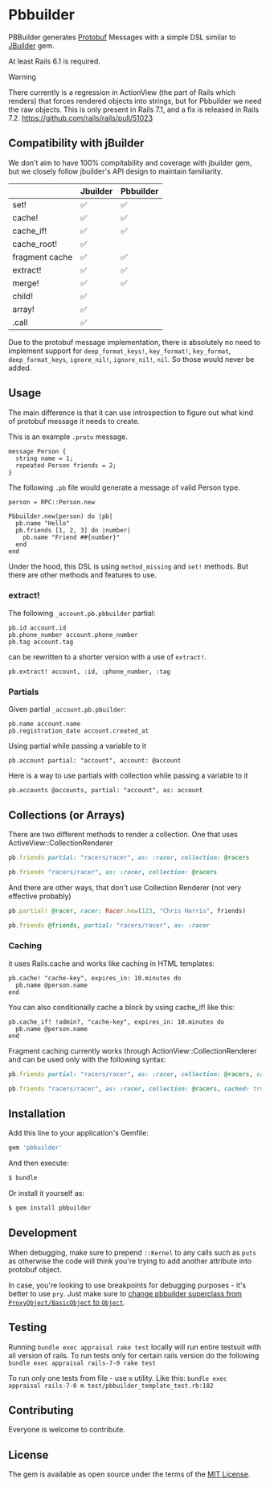 # Pbbuilder
PBBuilder generates [Protobuf](https://developers.google.com/protocol-buffers) Messages with a simple DSL similar to [JBuilder](https://rubygems.org/gems/jbuilder) gem.


At least Rails 6.1 is required.

> [!WARNING]
> There currently is a regression in ActionView (the part of Rails which renders) that forces rendered objects into strings, but for Pbbuilder we need the raw objects.
> This is only present in Rails 7.1, and a fix is released in Rails 7.2. https://github.com/rails/rails/pull/51023

## Compatibility with jBuilder
We don't aim to have 100% compitability and coverage with jbuilder gem, but we closely follow jbuilder's API design to maintain familiarity.

| | Jbuilder | Pbbuilder |
|---|---|---|
| set! | ✅ | ✅ |
| cache! | ✅ | ✅ |
| cache_if! | ✅ | ✅ |
| cache_root! | ✅|  |
| fragment cache | ✅| ✅ |
| extract! | ✅ | ✅ |
| merge! | ✅ | ✅ |
| child! | ✅ |  |
| array! | ✅ |  |
| .call | ✅ |  |

Due to the protobuf message implementation, there is absolutely no need to implement support for `deep_format_keys!`, `key_format!`, `key_format`, `deep_format_keys`, `ignore_nil!`, `ignore_nil!`, `nil`. So those would never be added.

## Usage
The main difference is that it can use introspection to figure out what kind of protobuf message it needs to create.

This is an example `.proto` message.

```
message Person {
  string name = 1;
  repeated Person friends = 2;
}
```

The following `.pb` file would generate a message of valid Person type.
```
person = RPC::Person.new

Pbbuilder.new(person) do |pb|
  pb.name "Hello"
  pb.friends [1, 2, 3] do |number|
    pb.name "Friend ##{number}"
  end
end
```

Under the hood, this DSL is using `method_missing` and `set!` methods. But there are other methods and features to use.

### extract!
The following `_account.pb.pbbuilder` partial:
```
pb.id account.id
pb.phone_number account.phone_number
pb.tag account.tag
```

can be rewritten to a shorter version with a use of `extract!`.
```
pb.extract! account, :id, :phone_number, :tag
```

### Partials
Given partial `_account.pb.pbuilder`:

```
pb.name account.name
pb.registration_date account.created_at
```

Using partial while passing a variable to it

```
pb.account partial: "account", account: @account
```

Here is a way to use partials with collection while passing a variable to it

```
pb.accounts @accounts, partial: "account", as: account
```

## Collections (or Arrays)
There are two different methods to render a collection. One that uses ActiveView::CollectionRenderer
```ruby
pb.friends partial: "racers/racer", as: :racer, collection: @racers
```

```ruby
pb.friends "racers/racer", as: :racer, collection: @racers
```

And there are other ways, that don't use Collection Renderer (not very effective probably)
```ruby
pb.partial! @racer, racer: Racer.new(123, "Chris Harris", friends)
```
```ruby
pb.friends @friends, partial: "racers/racer", as: :racer
```

### Caching
it uses Rails.cache and works like caching in HTML templates:

```
pb.cache! "cache-key", expires_in: 10.minutes do
  pb.name @person.name
end
```

You can also conditionally cache a block by using cache_if! like this:

```
pb.cache_if! !admin?, "cache-key", expires_in: 10.minutes do
  pb.name @person.name
end
```

Fragment caching currently works through ActionView::CollectionRenderer and can be used only with the following syntax:

```ruby
pb.friends partial: "racers/racer", as: :racer, collection: @racers, cached: true
```

```ruby
pb.friends "racers/racer", as: :racer, collection: @racers, cached: true
```

## Installation
Add this line to your application's Gemfile:

```ruby
gem 'pbbuilder'
```

And then execute:
```bash
$ bundle
```

Or install it yourself as:
```bash
$ gem install pbbuilder
```
## Development

When debugging, make sure to prepend `::Kernel` to any calls such as `puts` as otherwise the code will think you're trying to add another attribute into protobuf object.

In case, you're looking to use breakpoints for debugging purposes - it's better to use `pry`. Just make sure to [change pbbuilder superclass from `ProxyObject/BasicObject` to `Object`](lib/pbbuilder/pbbuilder.rb).

## Testing
Running `bundle exec appraisal rake test` locally will run entire testsuit with all version of rails. To run tests only for certain rails version do the following `bundle exec appraisal rails-7-0 rake test`

To run only one tests from file - use `m` utility. Like this:
`bundle exec appraisal rails-7-0 m test/pbbuilder_template_test.rb:182`

## Contributing
Everyone is welcome to contribute.

## License
The gem is available as open source under the terms of the [MIT License](https://opensource.org/licenses/MIT).
